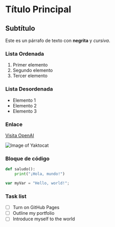 # Título Principal

## Subtítulo

Este es un párrafo de texto con **negrita** y *cursiva*.

### Lista Ordenada

1. Primer elemento
2. Segundo elemento
3. Tercer elemento

### Lista Desordenada

- Elemento 1
- Elemento 2
- Elemento 3

### Enlace

[Visita OpenAI](https://openai.com)


![Image of Yaktocat](https://octodex.github.com/images/yaktocat.png)


### Bloque de código

```python
def saludo():
    print("¡Hola, mundo!")
```

``` javascript
var myVar = "Hello, world!";
```
### Task list

- [ ] Turn on GitHub Pages
- [ ] Outline my portfolio
- [ ] Introduce myself to the world
